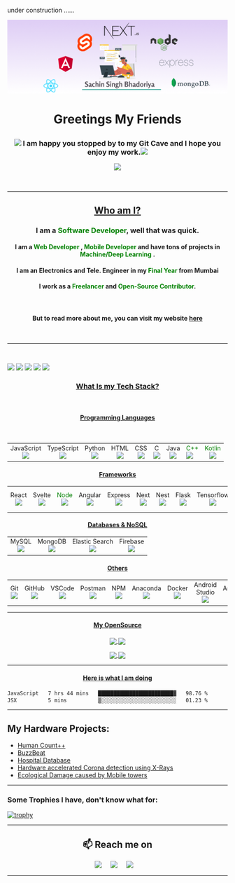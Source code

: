 under construction ......

![header](./resources/header2.png)

# <p align="center"> Greetings My Friends </p>

<p align="center">
    <h3  align="center"> <img src="https://media0.giphy.com/media/kf3EjrAsKp3P9bhYHG/giphy.gif?cid=ecf05e4760awfs511433qtbc55qsshyxkitr64ise44egb6u&rid=giphy.gif&ct=s" width="15"> I am happy you stopped by to my Git Cave and I hope you enjoy my work.<img src="https://media0.giphy.com/media/kf3EjrAsKp3P9bhYHG/giphy.gif?cid=ecf05e4760awfs511433qtbc55qsshyxkitr64ise44egb6u&rid=giphy.gif&ct=s" width="15"></h3>
</p>

<p align="center">    
<img src="https://community.gamepress.gg/uploads/default/original/4X/d/d/6/dd65529e09f65fd04bb76d6f980fbbebbaa21abc.gif" width="250">
</p>

<br>

---

## <p align="center"><U>Who am I? </U></p>

### <p align="center">I am a <span style="color:green">Software Developer</span>, well that was quick.</p>

#### <p align="center"> I am a <span style="color:green">Web Developer</span> , <span style="color:green">Mobile Developer</span> and have tons of projects in <span style="color:green"> Machine/Deep Learning </span>.</p>

<p>

#### <p align="center">I am an Electronics and Tele. Engineer in my <span style="color:green">Final Year</span> from Mumbai </p>

#### <p align="center">I work as a <span style="color:green">Freelancer</span> and <span style="color:green">Open-Source Contributor</span>.</p>

<br>

#### <p align="center">But to read more about me, you can visit my website [here](https://version0chiro.github.io/react-portfolio)</p>

<br>

---

<br>


![](https://github-profile-summary-cards.vercel.app/api/cards/profile-details?username=version0chiro&theme=solarized)
![](https://github-profile-summary-cards.vercel.app/api/cards/repos-per-language?username=version0chiro&theme=solarized)
![](https://github-profile-summary-cards.vercel.app/api/cards/most-commit-language?username=version0chiro&theme=solarized)
![](https://github-profile-summary-cards.vercel.app/api/cards/stats?username=version0chiro&theme=solarized)
![](https://github-profile-summary-cards.vercel.app/api/cards/productive-time?username=version0chiro&theme=solarized)

### <p align="center"> <U>What Is my Tech Stack? </U></p>

<br>

#### <p align="center"> <U>Programming Languages </U></p>

<p><span>&nbsp;&nbsp;&nbsp;&nbsp;&nbsp;&nbsp;&nbsp;&nbsp;</span>
<table>
  <tbody>
    <tr>
      <td align="center">JavaScript<br>
        <span align="center"><img src="https://img.icons8.com/color/48/000000/javascript--v1.png"/></span>
      </td>
        <td align="center">TypeScript<br>
        <span align="center"><img src="https://img.icons8.com/color/48/000000/typescript--v1.png"/></span>
        </td>
        <td align="center">Python<br>
        <span align="center"><img src="https://img.icons8.com/color/48/000000/python.png"/></span>
        </td>
        <td align="center">HTML<br>
        <span align="center"><img src="https://img.icons8.com/color/48/000000/html-5.png"/></span>
      </td>
      <td align="center">CSS<br>
        <span align="center"><img src="https://img.icons8.com/color/48/000000/css3.png" /></span>
        </td>
      <td align="center">C<br>
        <span align="center"><img src="https://img.icons8.com/color/48/000000/c-programming.png" /></span>
        </td>
        <td align="center">Java<br>
        <span align="center"><img src="https://img.icons8.com/color/48/000000/java"/></span>
      </td>
      <td>
       <span style="color:green">C++</span><br>
        <span align="center"><img src="https://img.icons8.com/color/50/000000/c-plus-plus-logo.png" width="48"/></span>
      </td>
      <td align="center"> <span style="color:green">Kotlin</span><br>
        <span align="center"><img src="https://img.icons8.com/color/48/000000/kotlin.png" width="48"/></span>
      </td>
    </tr>   
  </tbody>
</table>

#### <p align="center"> <U>Frameworks </U>

<table>
  <tbody>
    <tr>
      <td align="center">React<br>
        <span align="center"><img src="https://img.icons8.com/bubbles/50/000000/react.png"/></span>
      </td>
      <td align="center">Svelte<br>
        <span align="center"><img src="https://img.icons8.com/doodle/64/000000/svetle.png"/></span>
      <td align="center">
        <span style="color:green">Node</span><br>
        <span align="center"><img src="https://img.icons8.com/windows/32/000000/node-js.png"/></span>
      </td>
        <td align="center">Angular<br>
        <span align="center"><img src="https://img.icons8.com/color/48/000000/angularjs.png"/></span>
        </td>
        <td align="center">Express<br>
        <span align="center"><img src="https://www.vectorlogo.zone/logos/expressjs/expressjs-icon.svg"/></span>
        </td>
        <td align="center">Next<br>
        <span align="center"><img src="https://upload.wikimedia.org/wikipedia/commons/thumb/8/8e/Nextjs-logo.svg/1280px-Nextjs-logo.svg.png" width="48"/></span>
      </td>
      <td align="center">Nest<br>
        <span align="center"><img src="https://cdn.icon-icons.com/icons2/2107/PNG/512/file_type_nestjs_icon_130355.png" /></span>
        </td>
      <td align="center">Flask<br>
        <span align="center"><img src="https://cdn.iconscout.com/icon/free/png-256/flask-51-285137.png" /></span>
        </td>
        <td align="center">Tensorflow<br>
        <span align="center"><img src="https://upload.wikimedia.org/wikipedia/commons/thumb/2/2d/Tensorflow_logo.svg/957px-Tensorflow_logo.svg.png" width="48"/></span>
      </td>
      <td>
       <span style="color:green">OpenCV</span><br>
        <span align="center"><img src="https://upload.wikimedia.org/wikipedia/commons/thumb/3/32/OpenCV_Logo_with_text_svg_version.svg/1200px-OpenCV_Logo_with_text_svg_version.svg.png" width="48"/></span>
      </td>
      <td align="center"> <span style="color:green">React Native</span><br>
        <span align="center"><img src="https://raw.githubusercontent.com/ornikar/react-native-svg-transformer/HEAD/images/react-native-logo.png" width="48"/></span>
      </td>
    </tr>   
  </tbody>
</table>

#### <p align="center"> <U>Databases & NoSQL</U></p>

<table>
  <tbody>
    <tr>
      <td align="center">MySQL<br>
        <span align="center"><img src="https://img.icons8.com/color/48/000000/mysql-logo.png"/></span>
      </td>
        <td align="center">MongoDB<br>
        <span align="center"><img src="https://img.icons8.com/color/48/000000/mongodb.png"/></span>
        </td>
        <td align="center">Elastic Search<br>
        <span align="center"><img src="https://img.icons8.com/color/48/000000/elasticsearch.png"/></span>
        </td>
        <td align="center">Firebase<br>
        <span align="center"><img src="https://img.icons8.com/color/48/000000/firebase.png"/></span>
      </td>
    </tr>   
  </tbody>
</table>


#### <p align="center"> <U>Others</U></p>


<table>
  <tbody>
    <tr>
      <td align="center">Git<br>
        <span align="center"><img src="https://img.icons8.com/color/48/000000/git.png"/></span>
      </td>
        <td align="center">GitHub<br>
        <span align="center"><img src="https://img.icons8.com/color/48/000000/github.png"/></span>
        </td>
        <td align="center">VSCode<br>
        <span align="center"><img src="https://upload.wikimedia.org/wikipedia/commons/thumb/9/9a/Visual_Studio_Code_1.35_icon.svg/1024px-Visual_Studio_Code_1.35_icon.svg.png" width="48"/></span>
        </td>
        <td align="center">Postman<br>
        <span align="center"><img src="https://www.pngrepo.com/download/306590/postman.png" width="48"/></span>
      </td>
      <td align="center">NPM<br>
        <span align="center"><img src="https://img.icons8.com/color/48/000000/npm.png"/></span>
      </td>
      <td align="center">Anaconda<br>
        <span align="center"><img src="https://img.icons8.com/dusk/64/000000/anaconda.png"/></span>
      </td>
      <td align="center">Docker<br>
        <span align="center"><img src="https://img.icons8.com/color/48/000000/docker.png"/></span>
      </td>
      <td align="center">Android Studio<br>
        <span align="center"><img src="https://img.icons8.com/color/48/000000/android-studio.png"/></span>
      </td>
      <td align="center">Ardunio<br>
        <span align="center"><img src="https://img.icons8.com/color/48/000000/arduino.png"/></span>
      </td>
      <td align="center">Raspberry Pi<br>
        <span align="center"><img src="https://img.icons8.com/color/48/000000/raspberry-pi.png"/></span>
      </td>
      <td align="center">Linux<br>
        <span align="center"><img src="https://img.icons8.com/color/48/000000/linux.png"/></span>
      </td>
      </tr>
  </tbody>
</table>

***
#### <p align="center"> <U>My OpenSource</U></p>

<span>
<p align="center">
  <a href="https://github.com/version0chiro/Find-Me-Issues">
    <img align="center" src="https://github-readme-stats.vercel.app/api/pin/?username=version0chiro&repo=Find-Me-Issues&theme=algolia" />
  </a>

  <a href="https://github.com/version0chiro/Buzz-Beat">
    <img align="center" src="https://github-readme-stats.vercel.app/api/pin/?username=version0chiro&repo=Buzz-Beat&theme=algolia" />
  </a>  
</p>
</span>
<span>
<p align="center">
  <a href="https://github.com/version0chiro/VS-Meme-Reddit">
    <img align="center" src="https://github-readme-stats.vercel.app/api/pin/?username=version0chiro&repo=VS-Meme-Reddit&theme=algolia" />
  </a>
  <a href="https://github.com/version0chiro/find-me-issues-app">
    <img align="center" src="https://github-readme-stats.vercel.app/api/pin/?username=version0chiro&repo=find-me-issues-app&theme=algolia" />
  </a>
</p>
</span>

***

#### <p align="center"> <U>Here is what I am doing</U></p>

<!--START_SECTION:waka-->
```text
JavaScript   7 hrs 44 mins   ████████████████████████▓   98.76 % 
JSX          5 mins          ▒░░░░░░░░░░░░░░░░░░░░░░░░   01.23 % 
```
<!--END_SECTION:waka-->



***


## My Hardware Projects:

- [Human Count++](https://www.hackster.io/366411/human-count-3d3e30)
- [BuzzBeat](https://www.hackster.io/385464/buzzbeat-8a9af9)
- [Hospital Database](https://www.hackster.io/sachinsinghbhadoriya1/hospital-database-system-946c7f)
- [Hardware accelerated Corona detection using X-Rays](https://www.hackster.io/TheBluePhoenix/contactless-spo2-detection-using-rgb-imaging-c66d78)
- [Ecological Damage caused by Mobile towers](https://www.hackster.io/rushnagda49/ecological-damage-caused-by-mobile-towers-036f23)

***

### Some Trophies I have, don't know what for:

[![trophy](https://github-profile-trophy.vercel.app/?username=version0chiro&column=7)](https://github.com/ryo-ma/github-profile-trophy)
***


<h2  align="center">📫 Reach me on</h2>
<p align="center">
  <a target="_blank"href="https://www.linkedin.com/in/sachin-singh-bhadoriya-46b18219a/"><img src="https://img.shields.io/badge/linkedin-%230077B5.svg?&style=for-the-badge&logo=linkedin&logoColor=white" /></a>&nbsp;&nbsp;&nbsp;&nbsp;
  <a target="_blank"href="https://twitter.com/version0chiro"><img src="https://img.shields.io/badge/twitter-%231DA1F2.svg?&style=for-the-badge&logo=twitter&logoColor=white" /></a>&nbsp;&nbsp;&nbsp;&nbsp;
  <a href="mailto:sachinsinghbhadoriya1@gmail.com?subject=Hello%20Sachin,%20From%20Github"><img src="https://img.shields.io/badge/gmail-%23D14836.svg?&style=for-the-badge&logo=gmail&logoColor=white" /></a>&nbsp;&nbsp;&nbsp;&nbsp;
</p>

<hr>



